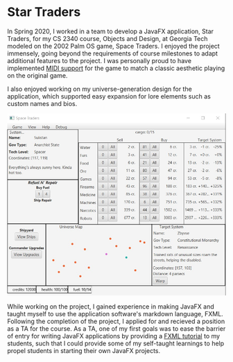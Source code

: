 # Star Traders

In Spring 2020, I worked in a team to develop a JavaFX application, Star Traders, for my CS 2340 course, Objects and Design, at Georgia Tech modeled on the 2002 Palm OS game, Space Traders. I enjoyed the project immensely, going beyond the requirements of course milestones to adapt additional features to the project. I was personally proud to have implemented [MIDI support](../resources/MidiMusicPlayer.java) for the game to match a classic aesthetic playing on the original game. 

I also enjoyed working on my universe-generation design for the application, which supported easy expansion for lore elements such as custom names and bios.

![Universe Map](../resources/star_traders_main_screen.jpg)

While working on the project, I gained experience in making JavaFX and taught myself to use the application software's markdown language, FXML. Following the completion of the project, I applied for and recieved a position as a TA for the course. As a TA, one of my first goals was to ease the barrier of entry for writing JavaFX applications by providing a [FXML tutorial](../resources/Intro_to_FXML_in_JavaFX.pdf) to my students, such that I could provide some of my self-taught learnings to help propel students in starting their own JavaFX projects.

